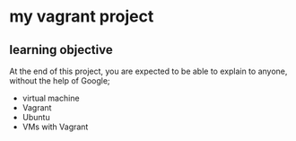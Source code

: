 # my vagrant project
## learning objective
At the end of this project, you are expected to be able to explain to anyone, without the help of Google;
* virtual machine
* Vagrant
* Ubuntu
* VMs with Vagrant 
